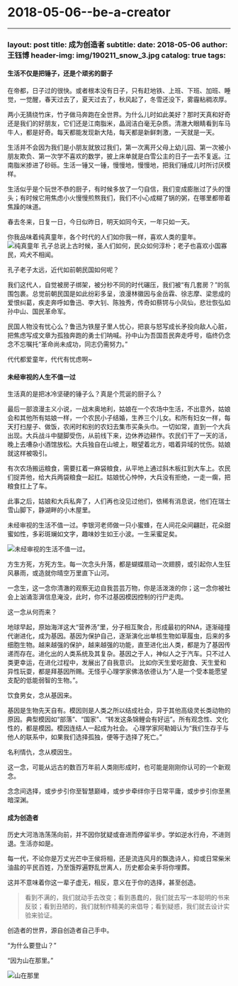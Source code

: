 # 2018-05-06--be-a-creator

***

### layout: post title: 成为创造者 subtitle: date: 2018-05-06 author: 王钰博 header-img: img/190211\_snow\_3.jpg catalog: true tags:

#### 生活不仅是把锤子，还是个顽劣的厨子

在帝都，日子过的很快。或者根本没有日子，只有赶地铁、上班、下班、加班、睡觉，一觉醒，春天过去了，夏天过去了，秋风起了，冬雪还没下，雾霾粘稠浓厚。

两小无猜绕竹床，竹子做马奔跑在全世界。为什么儿时如此美好？那时天真和好奇还是我们的好朋友，它们还是江南脂米，晶润洁白毫无杂质。清澈大眼睛看到车马牛人，都是好奇。每天都能发现新大陆，每天都是新鲜刺激，一天就是一天。

生活并不会因为我们是小朋友就放过我们，第一次离开父母上幼儿园、第一次被小朋友欺负、第一次学不喜欢的数学，披上床单就是白雪公主的日子一去不复返。江南脂米掺进了砂砾。生活一锤又一锤，慢慢地，慢慢地，把我们锤成儿时所讨厌模样。

生活似乎是个玩世不恭的厨子，有时候多放了一勺自信，我们变成膨胀过了头的馒头；有时候它用焦虑小火慢慢煎熬我们，我们不小心成糊了锅的粥，在哪里都带着焦躁的味道。

春去冬来，日复一日，今日似昨日，明天如同今天，一年只如一天。

你我品味着纯真童年，各个时代的人们如你我一样，喜欢人类的童年。 ![纯真童年](https://github.com/WangYuBo/Writing/blob/master/imgs/childhood.jpg) 孔子总说上古时候，圣人们如何，民众如何淳朴；老子也喜欢小国寡民，鸡犬不相闻。

孔子老子太远，近代如前朝民国如何呢？

我们这代人，自觉被房子绑架，被分秒不同的时代碾压，我们被“有几套房？”的氛围包裹。总觉前朝民国是如此纷彩多呈，浪漫林徽因与金岳霖、徐志摩、梁思成的爱恨纠葛，疾走奔呼如鲁迅、李大钊、陈独秀，传奇如蔡锷与小凤仙，悲壮恢弘如孙中山、国民革命军。

民国人物没有忧心么？鲁迅为铁屋子里人忧心，把哀与怒写成长矛投向敌人心脏，把焦虑写成文章为孤独奔跑的勇士们呐喊。孙中山为吾国吾民奔走呼号，临终仍念念不忘嘱托“革命尚未成功，同志仍需努力。”

代代都爱童年，代代有忧虑啊\~

#### 未经审视的人生不值一过

生活真的是把冰冷坚硬的锤子么？真是个荒诞的厨子么？

最后一部浪漫主义小说，一战末奥地利，姑娘在一个农场中生活，不出意外，姑娘会和其他所有姑娘一样，一个农民小子结婚，生养三个儿女。和所有妇女一样，每天打扫屋子、做饭，农闲时和别的农妇去集市买条头巾。一切如常，直到一个大兵出现。大兵战斗中腿脚受伤，从前线下来，边休养边耕作。农民们干了一天的活，晚上去嘈杂小酒馆放松。大兵独自在山坡上，眼望着北方，唱着异域的忧伤。姑娘就这样被吸引。

有次农场搬运粮食，需要扛着一麻袋粮食，从平地上通过斜木板扛到大车上。农民们捉弄他，给大兵两袋粮食一起扛。姑娘忧心忡忡，大兵没有拒绝，一走一瘸，把粮食扛上了车。

此事之后，姑娘和大兵私奔了，人们再也没见过他们，依稀有消息说，他们在瑞士雪山脚下，静湖畔的小木屋里。

未经审视的生活不值一过。李银河老师做一只小蜜蜂，在人间花朵间翩跹，花朵甜蜜如性，多彩斑斓如文字，趣味妙生如王小波。一生采蜜足矣。

![未经审视的生活不值一过。](https://github.com/WangYuBo/Writing/blob/master/imgs/Socrates.jpg)

方生方死，方死方生。每一次念头升落，都是蝴蝶扇动一次翅膀，或引起你人生狂风暴雨，或造就你晴空万里直下山河。

一念生，这一念你清澈的观察无边自我芸芸万物，你是活泼泼的你；这一念你被社会上汹涌澎湃信息淹没，此时，你不过基因模因控制的行尸走肉。

这一念从何而来？

地球早起，原始海洋这大“营养汤”里，分子相互聚合，形成最初的RNA，逐渐碰撞代谢进化，成为基因。基因为保护自己，逐渐演化出单核生物如草履虫，后来的多细胞生物。越来越强的保护，越来越强的功能，直至进化出人类，都是为了基因传递而存在。进化出的人类系统及其复杂。基因之于人，神似人之于汽车。只不过人类更幸运，在进化过程中，发展出了自我意识。 比如你天生爱吃甜食、天生爱和异性玩耍，都是拜基因所赐。无怪乎心理学家佛洛依德认为“人是一个受本能愿望支配的低能弱智的生物。”。

饮食男女，念从基因来。

基因是生物先天自有。模因则是人类之所以结成社会，异于其他高级灵长类动物的原因。典型模因如“部落”、“国家”、“转发这条锦鲤会有好运”。所有观念性、文化性的，都是模因。模因连结人一起成为社会。 心理学家阿勒姆认为“我们生存于与他人的联系中，如果我们选择孤独，便等于选择了死亡。”

名利情仇，念从模因生。

这一念，可能从远古的数百万年前人类刚形成时，也可能是刚刚你认可的一个新观念。

念念间选择，或步步引你至智慧巅峰，或步步牵绊你于日常平庸，或步步引你至黑暗深渊。

#### 成为创造者

历史大河浩浩荡荡向前，并不因你犹疑或奋进而停留半步。学如逆水行舟，不进则退。生活亦如是。

每一代，不论你是万丈光芒中王侯将相，还是流连风月的飘逸诗人，抑或日常柴米油盐的平民百姓，乃至饿殍遍野乱世离人，历史都会亲手将你埋葬。

这并不意味着你这一辈子虚无，相反，意义在于你的选择，甚至创造。

> 看到不满的，我们就动手去改变；看到愚蠢的，我们就去写一本聪明的书来反驳；看到丑陋的，我们就制作精美的来倡导；看到疑惑，我们就去设计实验来验证。

创造者的世界，源自创造者自己手中。

“为什么要登山？”

“因为山在那里。”

![山在那里](https://github.com/WangYuBo/Writing/blob/master/imgs/mountain-is-there.jpg)
